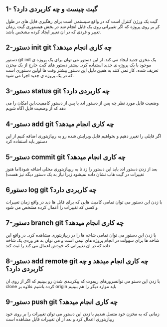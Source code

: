 ## 1- گیت چیست و چه کاربردی دارد؟
گیت یک ورژن کنترل است که در واقع سیستمی است برای رهگیری فایل های در طول کر بر روی پروژه که اگر تغییراتی روی یک فایل انجام شد در بخش هیستوری گیت ,زمان تغییر و فردی که در ان تغییر ایجاد کرده مشخص باشد.
## 2-دستور init git چه کاری انجام میدهد؟
دستور git init یک مخزن جدید ایجاد می کند. از این دستور می توان برای یک پروژه ی موجود یا یک پروژه ی جدید استفاده کرد. بیشتر دستور های گیت خارج از یک مخزن تعریف شده، کار نمی کنند به همین دلیل این دستور بیشتر وقت ها اولین دستوری است که در یک پروژه ی جدید اجرا می شود.
## 3-دستور status git چه کاربردی دارد؟
وضعیت فایل مورد نظر چه پس از دستور ادد یا پس از دستور کاممیت.این امکان را می دهد که از وضعیت فایل اگاه شویم
## 4-دستور add git چه کاری انجام میدهد؟
اگر فایلی را تغیرر دهیم و بخواهیم فایل ویرایش شده رو به ریپازیتوری اضافه کنیم از این دستور باید استفاده کرد 
## 5-دستور commit git چه کاری انجام میدهد؟
بعد از زدن دستور ادد باید این دستور را زد تا به ریپپازیتوری محلی اضافه شود(اما هنوز تغییرات در گیت هاب نشان داده نمیشود زیرا نیاز به یک دستور دیگه نیز هست)
## 6دستور log git چه کاربردی دارد؟
با زدن این دستور می توان تمامی کامیت هایی که برای فایل ها دید در واقع زمان تغییرات و کسی که تغییرات را اعمال کرده مشخص می شود
## 7-دستور branch git چه کاری انجام میدهد؟
با زدن این دستور می توان تمامی شاخه ها را در ریپازیتوری مشاهده کرد. در واقع این شاخه ها برای سهولت در انجام پروژه های تیمی است و می توان به هر وردی یک شاخه داده که در ان تغییراتی که خودش اعمال می کند را ثبت کند
## 8-دستور add remote git چه کاری انجام میدهد و چه کاربردی دارد؟
با زدن این دستو می توانسرورهای ریموت که پیکربندی شدن رو ببینیم که اگر از روی ان clone کرده باشیم علاوه بر origin باید موارد دیگر را هم ببینیم
## 9-دستور push git چه کاری انجام میدهد؟
زمانی که به مخزن خود متصل شدیم با زدن این دستور می توان تغییرات را بر روی خود ریپازیتوری اعمال کرد و بعد از ان تغییرات قابل مشاهده است

